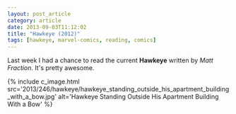 ```yaml
---
layout: post_article
category: article
date: 2013-09-03T11:12:02
title: "Hawkeye (2012)"
tags: [hawkeye, marvel-comics, reading, comics]
---
```


Last week I had a chance to read the current **Hawkeye** written by *Matt Fraction*. It's pretty awesome.

{% include c_image.html src='2013/246/hawkeye/hawkeye_standing_outside_his_apartment_building_with_a_bow.jpg' alt='Hawkeye Standing Outside His Apartment Building With a Bow' %}
